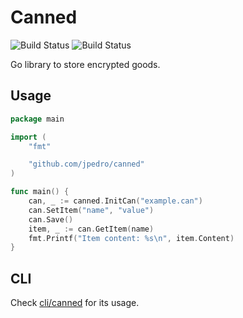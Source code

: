 # Canned
![Build Status](https://github.com/jpedro/canned/workflows/ci/badge.svg)
![Build Status](https://action-badges.now.sh/jpedro/canned)

Go library to store encrypted goods.


## Usage

```go
package main

import (
    "fmt"

    "github.com/jpedro/canned"
)

func main() {
    can, _ := canned.InitCan("example.can")
    can.SetItem("name", "value")
    can.Save()
    item, _ := can.GetItem(name)
    fmt.Printf("Item content: %s\n", item.Content)
}
```

## CLI

Check [cli/canned](cli/canned) for its usage.
